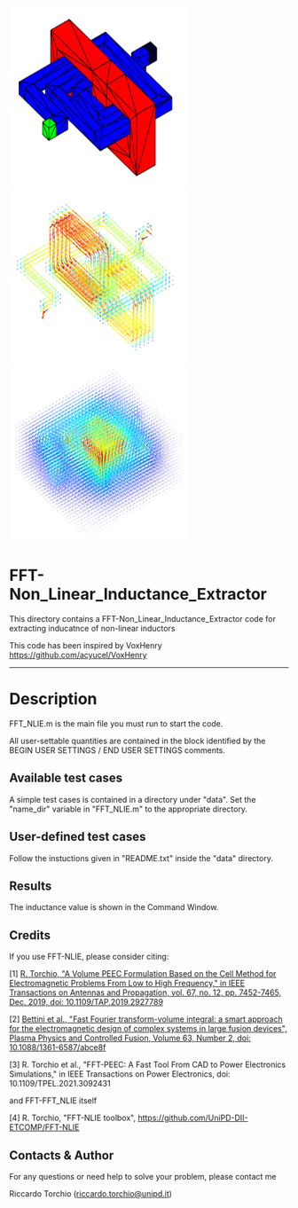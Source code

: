 <img src="ind.PNG" width="320" height="320"><img src="JM.PNG" width="320" height="320"><img src="H.PNG" width="320" height="320">    

# FFT-Non_Linear_Inductance_Extractor 

This directory contains a FFT-Non_Linear_Inductance_Extractor code for extracting inducatnce of non-linear inductors 

This code has been inspired by VoxHenry https://github.com/acyucel/VoxHenry

-------------------------------------------------------------------

# Description
 
FFT_NLIE.m is the main file you must run to start the code. 

All user-settable quantities are contained in the block identified by the 
BEGIN USER SETTINGS / END USER SETTINGS comments.

Available test cases
--------------------
A simple test cases is contained in a directory under "data". 
Set the "name_dir" variable in "FFT_NLIE.m" to the appropriate directory.

User-defined test cases
-----------------------
Follow the instuctions given in "README.txt" inside the "data" directory.

Results
--------------------
The inductance value is shown in the Command Window.  

Credits
--------------------
If you use FFT-NLIE, please consider citing:

 [1] [R. Torchio, "A Volume PEEC Formulation Based on the Cell Method for Electromagnetic Problems From Low to High Frequency," in IEEE Transactions on Antennas and Propagation, vol. 67, no. 12, pp. 7452-7465, Dec. 2019, doi: 10.1109/TAP.2019.2927789](https://ieeexplore.ieee.org/document/8764572)

 [2] [Bettini et al., "Fast Fourier transform-volume integral: a smart approach for the electromagnetic design of complex systems in large fusion devices", Plasma Physics and Controlled Fusion, Volume 63, Number 2, doi: 10.1088/1361-6587/abce8f](https://iopscience.iop.org/article/10.1088/1361-6587/abce8f)
 
 [3] R. Torchio et al., "FFT-PEEC: A Fast Tool From CAD to Power Electronics Simulations," in IEEE Transactions on Power Electronics, doi: 10.1109/TPEL.2021.3092431
 
and FFT-FFT_NLIE itself

 [4] R. Torchio, "FFT-NLIE toolbox", https://github.com/UniPD-DII-ETCOMP/FFT-NLIE
 
Contacts & Author
-----------------------
For any questions or need help to solve your problem, please contact me

Riccardo Torchio (riccardo.torchio@unipd.it)
